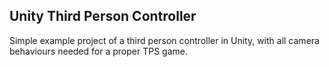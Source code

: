 ## Unity Third Person Controller
Simple example project of a third person controller in Unity, with all camera behaviours needed for a proper TPS game.